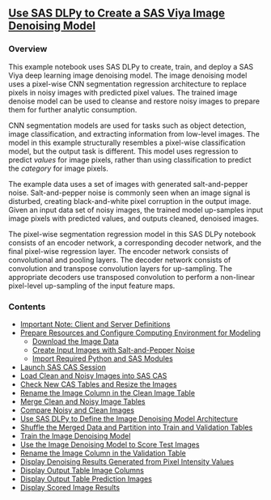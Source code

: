 ## [Use SAS DLPy to Create a SAS Viya Image Denoising Model](https://github.com/sassoftware/python-dlpy/tree/master/examples/image_denoising/Image_Denoising_Model.ipynb) 

### Overview
This example notebook uses SAS DLPy to create, train, and deploy a SAS Viya deep learning image denoising model. The image denoising model uses a pixel-wise CNN segmentation regression architecture to replace pixels in noisy images with predicted pixel values. The trained image denoise model can be used to cleanse and restore noisy images to prepare them for further analytic consumption.

CNN segmentation models are used for tasks such as object detection, image classification, and extracting information from low-level images. The model in this example structurally resembles a pixel-wise classification model, but the output task is different. This model uses regression to predict <i>values</i> for image pixels, rather than using classification to predict the <i>category</i> for image pixels.

The example data uses a set of images with generated salt-and-pepper noise. Salt-and-pepper noise is commonly seen when an image signal is disturbed, creating black-and-white pixel corruption in the output image.  Given an input data set of noisy images, the trained model up-samples input image pixels with predicted values, and outputs cleaned, denoised images. 

The pixel-wise segmentation regression model in this SAS DLPy notebook consists of an encoder network, a corresponding decoder network, and the final pixel-wise regression layer. The encoder network consists of convolutional and pooling layers. The decoder network consists of convolution and transpose convolution layers for up-sampling. The appropriate decoders use transposed convolution to perform a non-linear pixel-level up-sampling of the input feature maps.

### Contents

- [Important Note: Client and Server Definitions](https://github.com/sassoftware/python-dlpy/tree/master/examples/image_denoising/Image_Denoising_Model.ipynb#ClientServer)
- [Prepare Resources and Configure Computing Environment for Modeling](https://github.com/sassoftware/python-dlpy/tree/master/examples/image_denoising/Image_Denoising_Model.ipynb#getReady)
    - [Download the Image Data](https://github.com/sassoftware/python-dlpy/tree/master/examples/image_denoising/Image_Denoising_Model.ipynb#downloadData)
    - [Create Input Images with Salt-and-Pepper Noise](https://github.com/sassoftware/python-dlpy/tree/master/examples/image_denoising/Image_Denoising_Model.ipynb#AddSaltPepper)
    - [Import Required Python and SAS Modules](https://github.com/sassoftware/python-dlpy/tree/master/examples/image_denoising/Image_Denoising_Model.ipynb#importUtils)
- [Launch SAS CAS Session](https://github.com/sassoftware/python-dlpy/tree/master/examples/image_denoising/Image_Denoising_Model.ipynb#LaunchCAS)
- [Load Clean and Noisy Images into SAS CAS](https://github.com/sassoftware/python-dlpy/tree/master/examples/image_denoising/Image_Denoising_Model.ipynb#LoadTablesCAS)
- [Check New CAS Tables and Resize the Images](https://github.com/sassoftware/python-dlpy/tree/master/examples/image_denoising/Image_Denoising_Model.ipynb#ValidateResize)
- [Rename the Image Column in the Clean Image Table](https://github.com/sassoftware/python-dlpy/tree/master/examples/image_denoising/Image_Denoising_Model.ipynb#RenameColumns)
- [Merge Clean and Noisy Image Tables](https://github.com/sassoftware/python-dlpy/tree/master/examples/image_denoising/Image_Denoising_Model.ipynb#MergeTables)
- [Compare Noisy and Clean Images](https://github.com/sassoftware/python-dlpy/tree/master/examples/image_denoising/Image_Denoising_Model.ipynb#CompareImages)
- [Use SAS DLPy to Define the Image Denoising Model Architecture](https://github.com/sassoftware/python-dlpy/tree/master/examples/image_denoising/Image_Denoising_Model.ipynb#DefineDenoising)
- [Shuffle the Merged Data and Partition into Train and Validation Tables](https://github.com/sassoftware/python-dlpy/tree/master/examples/image_denoising/Image_Denoising_Model.ipynb#ShufflePartition)
- [Train the Image Denoising Model](https://github.com/sassoftware/python-dlpy/tree/master/examples/image_denoising/Image_Denoising_Model.ipynb#TrainModel)
- [Use the Image Denoising Model to Score Test Images](https://github.com/sassoftware/python-dlpy/tree/master/examples/image_denoising/Image_Denoising_Model.ipynb#ModelPredict)
- [Rename the Image Column in the Validation Table](https://github.com/sassoftware/python-dlpy/tree/master/examples/image_denoising/Image_Denoising_Model.ipynb#RenameValid)
- [Display Denoising Results Generated from Pixel Intensity Values](https://github.com/sassoftware/python-dlpy/tree/master/examples/image_denoising/Image_Denoising_Model.ipynb#PixelIntensity)
- [Display Output Table Image Columns](https://github.com/sassoftware/python-dlpy/tree/master/examples/image_denoising/Image_Denoising_Model.ipynb#DisplayOutputCols)
- [Display Output Table Prediction Images](https://github.com/sassoftware/python-dlpy/tree/master/examples/image_denoising/Image_Denoising_Model.ipynb#DisplayOutputs)
- [Display Scored Image Results](https://github.com/sassoftware/python-dlpy/tree/master/examples/image_denoising/Image_Denoising_Model.ipynb#DisplayFinal) 